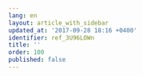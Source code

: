 ```yaml
---
lang: en
layout: article_with_sidebar
updated_at: '2017-09-28 18:16 +0400'
identifier: ref_3U96LOWn
title: ''
order: 100
published: false
---
```


